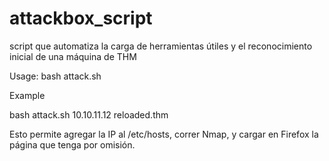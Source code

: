 # attackbox_script
script que automatiza la carga de herramientas útiles y el reconocimiento inicial de una máquina de THM


Usage:
bash attack.sh <ip> <domainname>
  
 Example
 
 bash attack.sh 10.10.11.12 reloaded.thm
 
 Esto permite agregar la IP al /etc/hosts, correr Nmap, y cargar en Firefox la página que tenga por omisión.
 
